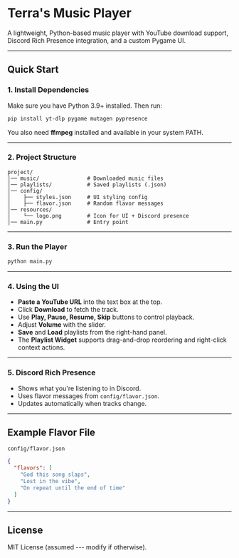 # Terra's Music Player

A lightweight, Python-based music player with YouTube download support,
Discord Rich Presence integration, and a custom Pygame UI.

------------------------------------------------------------------------

## Quick Start

### 1. Install Dependencies

Make sure you have Python 3.9+ installed. Then run:

``` bash
pip install yt-dlp pygame mutagen pypresence
```

You also need **ffmpeg** installed and available in your system PATH.

------------------------------------------------------------------------

### 2. Project Structure

    project/
    │── music/               # Downloaded music files
    │── playlists/           # Saved playlists (.json)
    │── config/
    │    ├── styles.json     # UI styling config
    │    ├── flavor.json     # Random flavor messages
    │── resources/
    │    └── logo.png        # Icon for UI + Discord presence
    │── main.py              # Entry point

------------------------------------------------------------------------

### 3. Run the Player

``` bash
python main.py
```

------------------------------------------------------------------------

### 4. Using the UI

-   **Paste a YouTube URL** into the text box at the top.
-   Click **Download** to fetch the track.
-   Use **Play, Pause, Resume, Skip** buttons to control playback.
-   Adjust **Volume** with the slider.
-   **Save** and **Load** playlists from the right-hand panel.
-   The **Playlist Widget** supports drag-and-drop reordering and
    right-click context actions.

------------------------------------------------------------------------

### 5. Discord Rich Presence

-   Shows what you're listening to in Discord.
-   Uses flavor messages from `config/flavor.json`.
-   Updates automatically when tracks change.

------------------------------------------------------------------------

## Example Flavor File

`config/flavor.json`

``` json
{
  "flavors": [
    "God this song slaps",
    "Lost in the vibe",
    "On repeat until the end of time"
  ]
}
```

------------------------------------------------------------------------

## License

MIT License (assumed --- modify if otherwise).
